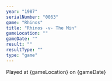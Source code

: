 ```yaml
---
year: "1987"
serialNumber: "0063" 
game: "Rhinos"
title: "Rhinos -v- The Min"
gameLocation: ""
gameDate: ""
result: ""
resultType: ""
type: "game"
---
```


Played at {gameLocation} on {gameDate} 